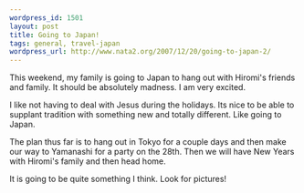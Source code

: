 ```yaml
--- 
wordpress_id: 1501
layout: post
title: Going to Japan!
tags: general, travel-japan
wordpress_url: http://www.nata2.org/2007/12/20/going-to-japan-2/
---
```

This weekend, my family is going to Japan to hang out with Hiromi's friends and family. It should be absolutely madness. I am very excited.

I like not having to deal with Jesus during the holidays. Its nice to be able to supplant tradition with something new and totally different. Like going to Japan.

The plan thus far is to hang out in Tokyo for a couple days and then make our way to Yamanashi for a party on the 28th. Then we will have New Years with Hiromi's family and then head home.

It is going to be quite something I think. Look for pictures!
